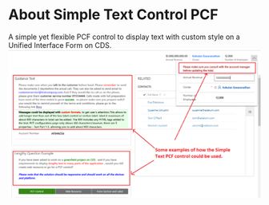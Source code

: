 # About Simple Text Control PCF
A simple yet flexible PCF control to display text with custom style on a Unified Interface Form on CDS.
![Examples Screenhot](https://github.com/Kokulan365/Simple-Text-Control-PCF/blob/master/Examples.png)
